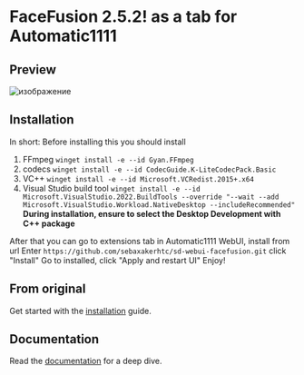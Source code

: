 FaceFusion 2.5.2! as a tab for Automatic1111
==========

Preview
-------

![изображение](https://github.com/sebaxakerhtc/sd-webui-facefusion/assets/32651506/43de449f-beb4-4293-acb8-d13358180e42)



Installation
------------

In short:
Before installing this you should install
1) FFmpeg `winget install -e --id Gyan.FFmpeg`
2) codecs `winget install -e --id CodecGuide.K-LiteCodecPack.Basic`
3) VC++ `winget install -e --id Microsoft.VCRedist.2015+.x64`
4) Visual Studio build tool `winget install -e --id Microsoft.VisualStudio.2022.BuildTools --override "--wait --add Microsoft.VisualStudio.Workload.NativeDesktop --includeRecommended"`</br>
**During installation, ensure to select the Desktop Development with C++ package**

After that you can go to extensions tab in Automatic1111 WebUI, install from url
Enter `https://github.com/sebaxakerhtc/sd-webui-facefusion.git`
click "Install"
Go to installed, click "Apply and restart UI"
Enjoy!

From original
-------------

Get started with the [installation](https://docs.facefusion.io/installation) guide.

Documentation
-------------

Read the [documentation](https://docs.facefusion.io) for a deep dive.
